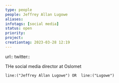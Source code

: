 ```yaml
---
type: people
people: Jeffrey Allan Lugowe
aliases:
infotags: [social media]
status: open
priority: 
project: 
creationtag: 2023-03-28 12:19
---
```


url::
twitter::

THe social media director at Oslomet

```query 
line:("Jeffrey Allan Lugowe") OR  line:("Lugowe") 
```